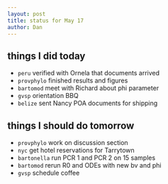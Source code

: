 ```yaml
---
layout: post
title: status for May 17
author: Dan
---
```


## things I did today
* `peru` verified with Ornela that documents arrived
* `provphylo` finished results and figures
* `bartomod` meet with Richard about phi parameter
* `gvsp` orientation BBQ
* `belize` sent Nancy POA documents for shipping

## things I should do tomorrow
* `provphylo` work on discussion section
* `nyc` get hotel reservations for Tarrytown
* `bartonella` run PCR 1 and PCR 2 on 15 samples
* `bartomod` rerun R0 and ODEs with new bv and phi
* `gvsp` schedule coffee

<i class='fa fa-code' style='color:pink'> </i>

